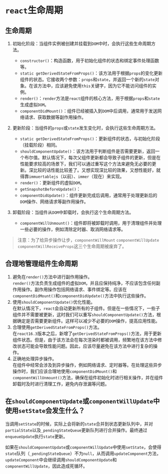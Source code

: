 # `react`生命周期

## 生命周期

1. 初始化阶段：当组件实例被创建并挂载到`DOM`中时，会执行这些生命周期方法。

   - `constructor()`：构造函数，用于初始化组件的状态和绑定事件处理函数等。
   - `static getDerivedStateFromProps()`：该方法用于根据`props`的变化更新组件的状态。它接收两个参数：`props`和`state`，并返回一个新的`state`对象。在该方法中，应该避免使用`this`关键字，因为它不能访问组件的实例。
   - `render()`：`render`方法是`react`组件的核心方法，用于根据`props`和`state`生成虚拟`DOM`。
   - `componentDidMount()`：组件已经被插入到`DOM`中后调用，通常用于发送网络请求、获取数据等副作用操作。

2. 更新阶段：当组件的`props`或`state`发生变化时，会执行这些生命周期方法。

   - `static getDerivedStateFromProps()`：更新组件的状态，与初始化阶段（挂载阶段）相同。
   - `shouldComponentUpdate()`：该方法用于判断组件是否需要更新，返回一个布尔值。默认情况下，每次父组件更新都会导致子组件的更新，但是在性能要求较高的场景下，我们可以通过重写这个方法来避免无必要的更新。深比较的话性能比较差了。又想实现深比较的效果，又想性能好，就得靠`immuertablejs`（以前）、`immer`（现在）来实现。
   - `render()`：更新组件的虚拟`DOM`。
   - `getSnapshotBeforeUpdate()`：
   - `componentDidUpdate()`：组件更新完成后调用，通常用于处理更新后的`DOM`操作、网络请求等副作用操作。

3. 卸载阶段：当组件从`DOM`中卸载时，会执行这个生命周期方法。
   - `componentWillUnmount()`：组件即将被卸载时调用，用于清理组件并处理一些必要的操作，例如清除定时器、取消网络请求等。

> 注意：为了给异步操作让步，`componentWillMount` `componentWillUpdate` `componentWillReceiveProps`这三个生命周期被废弃了。

## 合理地管理组件生命周期

1. 避免在`render()`方法中进行副作用操作。\
   `render()`方法负责生成组件的虚拟`DOM`，并且应保持纯净，不应该包含任何副作用操作。副作用操作包括网络请求、事件绑定等。应该在`componentDidMount()`和`componentDidUpdate()`方法中执行这些操作。
2. 使用`shouldComponentUpdate()`优化性能。\
   在默认情况下，`react`会自动更新所有的子组件。但是在一些情况下，一些子组件并不需要被更新，这时我们可以重写`shouldComponentUpdate()`方法，根据确定是否需要更新组件。这样可以减少不必要的`DOM`操作，提高应用性能。
3. 合理使用`getDerivedStateFromProps()`方法。\
   在`react16.3`版本之后，新增了`getDerivedStateFromProps()`方法，用于更新组件状态。但是，由于该方法会在每次渲染时都被调用，频繁地在该方法中修改状态可能会导致性能问题。因此，应该尽量避免在该方法中进行复杂的操作。
4. 正确地处理异步操作。\
   在组件中经常会涉及到异步操作，例如网络请求、定时器等。在处理这些异步操作时，我们应该合理地使用`componentDidMount()`和`componentWillUnmount()`方法，确保在组件初始化时进行相关操作，并在组件卸载时及时进行清理工作，避免内存泄漏等问题。

## 在`shouldComponentUpdate`或`componentWillUpdate`中使用`setState`会发生什么？

当调用`setState`的时候，实际上会将新的`state`合并到状态更新队列中，并对`partialState`以及`_pendingStateQueue`更新队列进行合并操作。最终通过`enqueueUpdate`执行`state`更新。

如果在`shouldComponentUpdate`或`componentWillUpdate`中使用`setState`，会使得`state`队列（`_pendingStateQueue`）不为`null`，从而调用`updateComponent`方法，`updateComponent`中会继续调用`shouldComponentUpdate`和`componentWillUpdate`，因此造成死循环。
